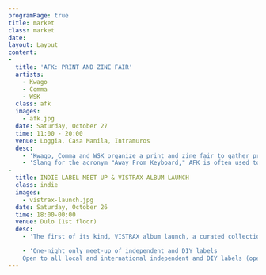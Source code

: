 ```yaml
---
programPage: true
title: market
class: market
date:
layout: Layout
content:
-
  title: 'AFK: PRINT AND ZINE FAIR'
  artists:
    - Kwago
    - Comma
    - WSK
  class: afk
  images:
    - afk.jpg
  date: Saturday, October 27
  time: 11:00 - 20:00
  venue: Loggia, Casa Manila, Intramuros
  desc:
    - 'Kwago, Comma and WSK organize a print and zine fair to gather printmakers, authors, artists, hackers, and musicians in one place to celebrate print, art and the DIY movement.'
    - 'Slang for the acronym "Away From Keyboard," AFK is often used to tell a person online that you will leave the computer to do something in the physical realm. AFK is an invitation to be present and to enjoy the intimacy of DIWO (Doing it with Others).'
-
  title: INDIE LABEL MEET UP & VISTRAX ALBUM LAUNCH
  class: indie
  images:
    - vistrax-launch.jpg
  date: Saturday, October 26
  time: 18:00-00:00
  venue: Dulo (1st floor)
  desc:
    - 'The first of its kind, VISTRAX album launch, a curated collection of avant garde and electronic sounds from sound artists and musicians across the Visayas, produced by Green Papaya Art Projects (MNL) and Pawn Records (CEB).'

    - 'One-night only meet-up of independent and DIY labels
    Open to all local and international independent and DIY labels (open to public)'
---
```

